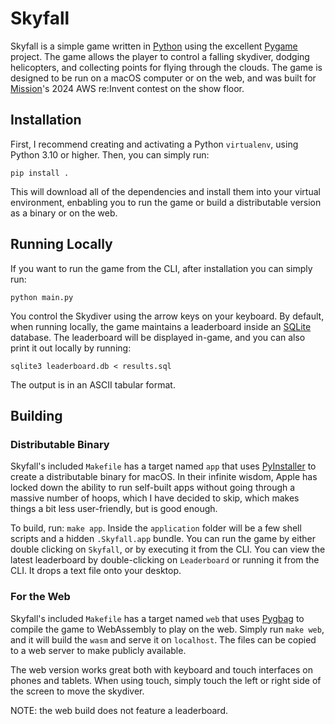 Skyfall
=======
Skyfall is a simple game written in [Python](https://python.org) using the
excellent [Pygame](https://pygame.org) project. The game allows the player to
control a falling skydiver, dodging helicopters, and collecting points for
flying through the clouds. The game is designed to be run on a macOS computer or
on the web, and was built for [Mission](https://missioncloud.com)'s 2024 AWS
re:Invent contest on the show floor.

Installation
------------
First, I recommend creating and activating a Python `virtualenv`, using Python
3.10 or higher. Then, you can simply run:

`pip install .`

This will download all of the dependencies and install them into your virtual
environment, enbabling you to run the game or build a distributable version as a
binary or on the web.

Running Locally
---------------
If you want to run the game from the CLI, after installation you can simply run:

`python main.py`

You control the Skydiver using the arrow keys on your keyboard. By default, when
running locally, the game maintains a leaderboard inside an
[SQLite](https://sqlite.org) database. The leaderboard will be displayed
in-game, and you can also print it out locally by running:

`sqlite3 leaderboard.db < results.sql`

The output is in an ASCII tabular format.

Building
--------

### Distributable Binary
Skyfall's included `Makefile` has a target named `app` that uses
[PyInstaller](https://pyinstaller.org) to create a distributable binary for
macOS. In their infinite wisdom, Apple has locked down the ability to run
self-built apps without going through a massive number of hoops, which I have
decided to skip, which makes things a bit less user-friendly, but is good
enough.

To build, run: `make app`. Inside the `application` folder will be a few shell
scripts and a hidden `.Skyfall.app` bundle. You can run the game by either
double clicking on `Skyfall`, or by executing it from the CLI. You can view the
latest leaderboard by double-clicking on `Leaderboard` or running it from the
CLI. It drops a text file onto your desktop.

### For the Web
Skyfall's included `Makefile` has a target named `web` that uses
[Pygbag](https://github.com/pygame-web/pygbag) to compile the game to
WebAssembly to play on the web. Simply run `make web`, and it will build the
`wasm` and serve it on `localhost`. The files can be copied to a web server to
make publicly available.

The web version works great both with keyboard and touch interfaces on phones
and tablets. When using touch, simply touch the left or right side of the screen
to move the skydiver.

NOTE: the web build does not feature a leaderboard.
